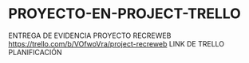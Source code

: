 # PROYECTO-EN-PROJECT-TRELLO
ENTREGA DE EVIDENCIA PROYECTO RECREWEB
https://trello.com/b/VOfwoVra/project-recreweb LINK DE TRELLO PLANIFICACIÓN
